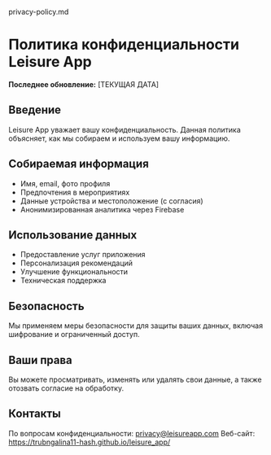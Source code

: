privacy-policy.md
# Политика конфиденциальности Leisure App

**Последнее обновление:** [ТЕКУЩАЯ ДАТА]

## Введение
Leisure App уважает вашу конфиденциальность. Данная политика объясняет, как мы собираем и используем вашу информацию.

## Собираемая информация
- Имя, email, фото профиля
- Предпочтения в мероприятиях
- Данные устройства и местоположение (с согласия)
- Анонимизированная аналитика через Firebase

## Использование данных
- Предоставление услуг приложения
- Персонализация рекомендаций
- Улучшение функциональности
- Техническая поддержка

## Безопасность
Мы применяем меры безопасности для защиты ваших данных, включая шифрование и ограниченный доступ.

## Ваши права
Вы можете просматривать, изменять или удалять свои данные, а также отозвать согласие на обработку.

## Контакты
По вопросам конфиденциальности: privacy@leisureapp.com
Веб-сайт: https://trubngalina11-hash.github.io/leisure_app/
